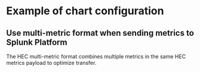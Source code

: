 # Example of chart configuration

## Use multi-metric format when sending metrics to Splunk Platform

The HEC multi-metric format combines multiple metrics in the same HEC metrics payload to optimize transfer.
